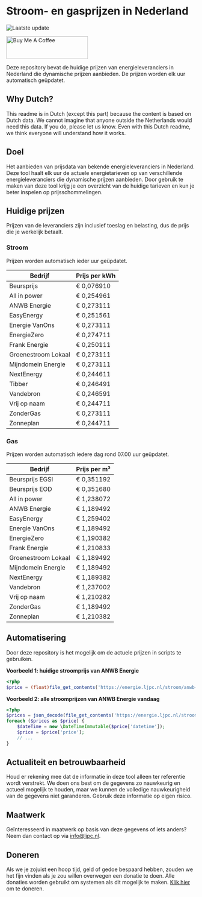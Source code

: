 # Stroom- en gasprijzen in Nederland

![Laatste update](https://img.shields.io/badge/laatste%20update-2024--08--02%2017%3A01%20CET-brightgreen)

<a href="https://www.buymeacoffee.com/Lars-" target="_blank"><img src="https://cdn.buymeacoffee.com/buttons/v2/default-orange.png" alt="Buy Me A Coffee" height="60" style="height: 60px !important;width: 217px !important;" ></a>

Deze repository bevat de huidige prijzen van energieleveranciers in Nederland die dynamische prijzen aanbieden. De prijzen worden elk uur automatisch geüpdatet.

## Why Dutch?

This readme is in Dutch (except this part) because the content is based on Dutch data. We cannot imagine that anyone outside the Netherlands would need this data. If you do, please let us know. Even with this Dutch readme, we think
everyone will understand how it works.

## Doel

Het aanbieden van prijsdata van bekende energieleveranciers in Nederland. Deze tool haalt elk uur de actuele energietarieven op van verschillende energieleveranciers die dynamische prijzen aanbieden. Door gebruik te maken van deze tool
krijg je een overzicht van de huidige tarieven en kun je beter inspelen op prijsschommelingen.

## Huidige prijzen

Prijzen van de leveranciers zijn inclusief toeslag en belasting, dus de prijs die je werkelijk betaalt.

### Stroom

Prijzen worden automatisch ieder uur geüpdatet.

 Bedrijf | Prijs per kWh 
---------|---------------
Beursprijs | € 0,076910
All in power | € 0,254961
ANWB Energie | € 0,273111
EasyEnergy | € 0,251561
Energie VanOns | € 0,273111
EnergieZero | € 0,274711
Frank Energie | € 0,250111
Groenestroom Lokaal | € 0,273111
Mijndomein Energie | € 0,273111
NextEnergy | € 0,244611
Tibber | € 0,246491
Vandebron | € 0,246591
Vrij op naam | € 0,244711
ZonderGas | € 0,273111
Zonneplan | € 0,244711


### Gas

Prijzen worden automatisch iedere dag rond 07.00 uur geüpdatet.

 Bedrijf | Prijs per m³ 
---------|--------------
Beursprijs EGSI | € 0,351192
Beursprijs EOD | € 0,351680
All in power | € 1,238072
ANWB Energie | € 1,189492
EasyEnergy | € 1,259402
Energie VanOns | € 1,189492
EnergieZero | € 1,190382
Frank Energie | € 1,210833
Groenestroom Lokaal | € 1,189492
Mijndomein Energie | € 1,189492
NextEnergy | € 1,189382
Vandebron | € 1,237002
Vrij op naam | € 1,210282
ZonderGas | € 1,189492
Zonneplan | € 1,210382


## Automatisering

Door deze repository is het mogelijk om de actuele prijzen in scripts te gebruiken.

**Voorbeeld 1: huidige stroomprijs van ANWB Energie**

```php
<?php
$price = (float)file_get_contents('https://energie.ljpc.nl/stroom/anwb-energie-nu.txt');

```

**Voorbeeld 2: alle stroomprijzen van ANWB Energie vandaag**

```php
<?php
$prices = json_decode(file_get_contents('https://energie.ljpc.nl/stroom/all-in-power-vandaag.json'),true);
foreach ($prices as $price) {
    $dateTime = new \DateTimeImmutable($price['datetime']);
    $price = $price['price'];
    // ...
}
```

## Actualiteit en betrouwbaarheid

Houd er rekening mee dat de informatie in deze tool alleen ter referentie wordt verstrekt. We doen ons best om de gegevens zo nauwkeurig en actueel mogelijk te houden, maar we kunnen de volledige nauwkeurigheid van de gegevens niet
garanderen. Gebruik deze informatie op eigen risico.

## Maatwerk

Geïnteresseerd in maatwerk op basis van deze gegevens of iets anders? Neem dan contact op
via [info@ljpc.nl](mailto:info@ljpc.nl?subject=Energie%20prijzen).

## Doneren

Als we je zojuist een hoop tijd, geld of gedoe bespaard hebben, zouden we het fijn vinden als je zou willen overwegen een
donatie te doen. Alle donaties worden gebruikt om systemen als dit mogelijk te
maken. [Klik hier](https://www.buymeacoffee.com/Lars-) om te doneren.
